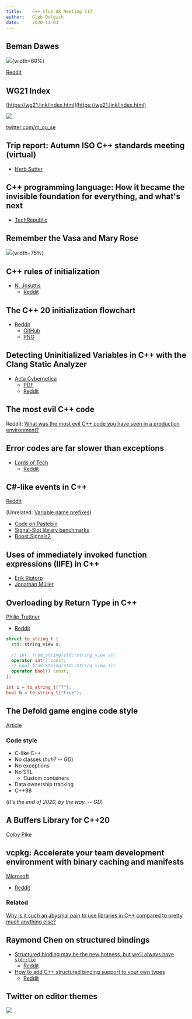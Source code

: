 ```yaml
---
title:    C++ Club UK Meeting 117
author:   Gleb Dolgich
date:     2020-12-03
---
```


## Beman Dawes

![](img/beman-dawes.jpeg){width=60%}

[Reddit](https://www.reddit.com/r/cpp/comments/k58a2u/beman_dawes_has_passed_away_boost_filesystem_wg21/)

## WG21 Index

[https://wg21.link/index.html](https://wg21.link/index.html)

![](img/wg21-link-author.jpeg)

[twitter.com/m_ou_se](https://twitter.com/m_ou_se)

## Trip report: Autumn ISO C++ standards meeting (virtual)

* [Herb Sutter](https://herbsutter.com/2020/11/13/trip-report-autumn-iso-c-standards-meeting-virtual/)

## C++ programming language: How it became the invisible foundation for everything, and what's next

* [TechRepublic](https://www.techrepublic.com/article/c-programming-language-how-it-became-the-invisible-foundation-for-everything-and-whats-next/)

## Remember the Vasa and Mary Rose

![](img/cxx-mary-rose.jpeg){width=75%}

## C++ rules of initialization

* [N. Josuttis](http://josuttis.com/cpp/c++initialization.pdf)
  * [Reddit](https://www.reddit.com/r/cpp/comments/jvc8s9/a_summary_of_c_initialization_syntax_by_n_jossutis/)

## The C++ 20 initialization flowchart

* [Reddit](https://www.reddit.com/r/cpp/comments/k2cozv/the_c_20_initialization_flowchart/)
  * [GitHub](https://github.com/randomnetcat/cpp_initialization)
  * [PNG](http://randomcat.org/cpp_initialization/initialization.png)

## Detecting Uninitialized Variables in C++ with the Clang Static Analyzer

* [Acta Cybernetica](https://cyber.bibl.u-szeged.hu/index.php/actcybern/article/view/4100)
  * [PDF](https://cyber.bibl.u-szeged.hu/index.php/actcybern/article/view/4100/4014)
  * [Reddit](https://www.reddit.com/r/cpp/comments/k24p3v/detecting_uninitialized_variables_in_c_with_the/)

## The most evil C++ code

Reddit: [What was the most evil C++ code you have seen in a production environment?](https://www.reddit.com/r/cpp/comments/jvdwxp/what_was_the_most_evil_c_code_you_have_seen_in_a/)

## Error codes are far slower than exceptions

* [Lords of Tech](https://lordsoftech.com/programming/error-codes-are-far-slower-than-exceptions/)
  * [Reddit](https://www.reddit.com/r/cpp/comments/k08g89/in_realistic_scenarios_exceptions_are_a_much/)

## C#-like events in C++

[Reddit](https://www.reddit.com/r/cpp/comments/j2dfmi/clike_events_in_c/)

(Unrelated: [Variable name prefixes](https://www.reddit.com/r/cpp/comments/j2dfmi/clike_events_in_c/g75e65w/))

* [Code on Pastebin](https://pastebin.com/RjK6nLgM)
* [Signal-Slot library benchmarks](https://github.com/NoAvailableAlias/signal-slot-benchmarks/blob/master/results/benchmarks_msvc/README.md)
* [Boost.Signals2](https://www.boost.org/doc/libs/1_61_0/doc/html/signals2.html)

## Uses of immediately invoked function expressions (IIFE) in C++

* [Erik Rigtorp](https://rigtorp.se/iife/)
* [Jonathan Müller](https://foonathan.net/2020/10/iife-metaprogramming/)

## Overloading by Return Type in C++

[Philip Trettner](https://artificial-mind.net/blog/2020/10/10/return-type-overloading)

* [Reddit](https://www.reddit.com/r/cpp/comments/j94jd8/overloading_by_return_type_in_c/)

```cpp
struct to_string_t {
  std::string_view s;

  // int  from_string(std::string_view s);
  operator int() const;
  // bool from_string(std::string_view s);
  operator bool() const;
};

int i = to_string_t{"7"};
bool b = to_string_t{"true"};
```

## The Defold game engine code style

[Article](https://defold.com/2020/05/31/The-Defold-engine-code-style/)

### Code style

* C-like C++
* No classes (_huh?_ -- _GD_)
* No exceptions
* No STL
  * Custom containers
* Data ownership tracking
* C++98

(_It's the end of 2020, by the way. -- GD_)

## A Buffers Library for C++20

[Colby Pike](https://vector-of-bool.github.io/2020/08/29/buffers-1.html)

## vcpkg: Accelerate your team development environment with binary caching and manifests

[Microsoft](https://devblogs.microsoft.com/cppblog/vcpkg-accelerate-your-team-development-environment-with-binary-caching-and-manifests/)

* [Reddit](https://www.reddit.com/r/cpp/comments/ix090v/vcpkg_accelerate_your_team_development/)

### Related

[Why is it such an abysmal pain to use libraries in C++ compared to pretty much anything else?](https://www.reddit.com/r/cpp/comments/ix9n1u/why_is_it_such_an_abysmal_pain_to_use_libraries/)

## Raymond Chen on structured bindings

* [Structured binding may be the new hotness, but we’ll always have `std::tie`](https://devblogs.microsoft.com/oldnewthing/20200925-00/?p=104297)
  * [Reddit](https://www.reddit.com/r/cpp/comments/izr5pf/structured_binding_may_be_the_new_hotness_but/)
* [How to add C++ structured binding support to your own types](https://devblogs.microsoft.com/oldnewthing/20201015-00/?p=104369)
  * [Reddit](https://www.reddit.com/r/cpp/comments/jbwkiy/how_to_add_c_structured_binding_support_to_your/)

## Twitter on editor themes

![](img/dark-theme.jpeg)
